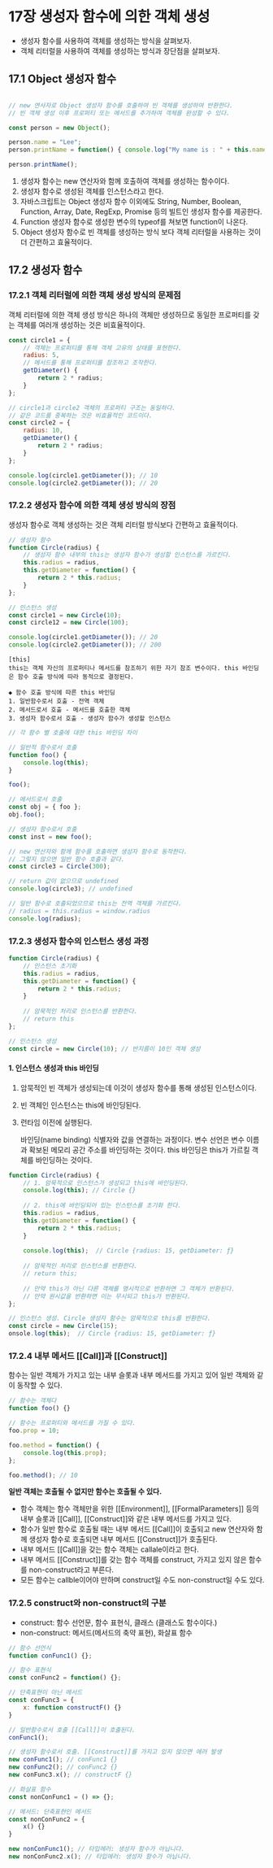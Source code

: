 # 17장 생성자 함수에 의한 객체 생성

- 생성자 함수를 사용하여 객체를 생성하는 방식을 살펴보자.
- 객체 리터럴을 사용하여 객체를 생성하는 방식과 장단점을 살펴보자.

## 17.1 Object 생성자 함수

```javascript

// new 연사자로 Object 생성자 함수를 호출하여 빈 객체를 생성하여 반환한다.
// 빈 객체 생성 이후 프로퍼티 또는 메서드를 추가하여 객체를 완성할 수 있다.

const person = new Object();

person.name = "Lee";
person.printName = function() { console.log("My name is : " + this.name); };

person.printName();
```

1. 생성자 함수는 new 연산자와 함께 호출하여 객체를 생성하는 함수이다.
2. 생성자 함수로 생성된 객체를 인스턴스라고 한다.
3. 자바스크립트는 Object 생성자 함수 이외에도 String, Number, Boolean, Function, Array, Date, RegExp, Promise 등의 빌트인 생성자 함수를 제공한다.
4. Function 생성자 함수로 생성한 변수의 typeof를 쳐보면 function이 나온다.
5. Object 생성자 함수로 빈 객체를 생성하는 방식 보다 객체 리터럴을 사용하는 것이 더 간편하고 효율적이다.

## 17.2 생성자 함수

### 17.2.1 객체 리터럴에 의한 객체 생성 방식의 문제점

객체 리터럴에 의한 객체 생성 방식은 하나의 객체만 생성하므로 동일한 프로퍼티를 갖는 객체를 여러개 생성하는 것은 비효율적이다.

```javascript
const circle1 = {
	// 객체는 프로퍼티를 통해 객체 고유의 상태를 표현한다.
	radius: 5,
	// 메서드를 통해 프로퍼티를 참조하고 조작한다.
	getDiameter() {
		return 2 * radius;
	}
};

// circle1과 circle2 객체의 프로퍼티 구조는 동일하다.
// 같은 코드를 중복하는 것은 비효율적인 코드이다.
const circle2 = {
	radius: 10,
	getDiameter() {
		return 2 * radius;
	}
};

console.log(circle1.getDiameter()); // 10
console.log(circle2.getDiameter()); // 20
```

### 17.2.2 생성자 함수에 의한 객체 생성 방식의 장점

생성자 함수로 객체 생성하는 것은 객체 리터럴 방식보다 간편하고 효율적이다.

```javascript
// 생성자 함수
function Circle(radius) {
	// 생성자 함수 내부의 this는 생성자 함수가 생성할 인스턴스를 가르킨다.
	this.radius = radius,
	this.getDiameter = function() {
		return 2 * this.radius;
	}
};

// 인스턴스 생성
const circle1 = new Circle(10);
const circle12 = new Circle(100);

console.log(circle1.getDiameter()); // 20
console.log(circle2.getDiameter()); // 200
```

	[this]
	this는 객체 자신의 프로퍼티나 메서드를 참조하기 위한 자기 참조 변수이다. this 바인딩은 함수 호출 방식에 따라 동적으로 결정된다.
	
	◆ 함수 호출 방식에 따른 this 바인딩
	1. 일반함수로서 호출 - 전역 객체
	2. 메서드로서 호출 - 메서드를 호출한 객체
	3. 생성자 함수로서 호출 - 생성자 함수가 생성할 인스턴스
	
```javascript
// 각 함수 별 호출에 대한 this 바인딩 차이

// 일반적 함수로서 호출
function foo() {
	console.log(this);
}

foo();

// 메서드로서 호출
const obj = { foo };
obj.foo();

// 생성자 함수로서 호출
const inst = new foo();
```

```javascript
// new 연산자와 함께 함수를 호출하면 생성자 함수로 동작한다.
// 그렇지 않으면 일반 함수 호출과 같다.
const circle3 = Circle(300);

// return 값이 없으므로 undefined
console.log(circle3); // undefined

// 일반 함수로 호출되었으므로 this는 전역 객체를 가르킨다.
// radius = this.radius = window.radius
console.log(radius);
```

### 17.2.3 생성자 함수의 인스턴스 생성 과정

```javascript
function Circle(radius) {
	// 인스턴스 초기화
	this.radius = radius,
	this.getDiameter = function() {
		return 2 * this.radius;
	}
	
	// 암묵적인 처리로 인스턴스를 반환한다.
	// return this
};

// 인스턴스 생성
const circle = new Circle(10); // 반지름이 10인 객체 생성
```

#### 1. 인스턴스 생성과 this 바인딩

1. 암묵적인 빈 객체가 생성되는데 이것이 생성자 함수를 통해 생성된 인스턴스이다.
2. 빈 객체인 인스턴스는 this에 바인딩된다.
3. 런타임 이전에 실행된다.

	바인딩(name  binding)
	식별자와 값을 연결하는 과정이다. 변수 선언은 변수 이름과 확보된 메모리 공간 주소를 바인딩하는 것이다.
	this 바인딩은 this가 가르킬 객체를 바인딩하는 것이다.
	
```javascript
function Circle(radius) {
	// 1. 암묵적으로 인스턴스가 생성되고 this에 바인딩된다.
	console.log(this); // Circle {}
	
	// 2. this에 바인딩되어 있는 인스턴스를 초기화 한다.
	this.radius = radius,
	this.getDiameter = function() {
		return 2 * this.radius;
	}
	
	console.log(this);  // Circle {radius: 15, getDiameter: ƒ}
	
	// 암묵적인 처리로 인스턴스를 반환한다.
	// return this;
	
	// 만약 this가 아닌 다른 객체를 명시적으로 반환하면 그 객체가 반환된다.
	// 만약 원시값을 반환하면 이는 무시되고 this가 반환된다.
};

// 인스턴스 생성. Circle 생성자 함수는 암묵적으로 this를 반환한다.
const circle = new Circle(15);
onsole.log(this);  // Circle {radius: 15, getDiameter: ƒ}
```

### 17.2.4 내부 메서드 [[Call]]과 [[Construct]]

함수는 일반 객체가 가지고 있는 내부 슬롯과 내부 메서드를 가지고 있어 일반 객체와 같이 동작할 수 있다.

```javascript
// 함수는 객체다
function foo() {}

// 함수는 프로퍼티와 메서드를 가질 수 있다.
foo.prop = 10;

foo.method = function() {
	console.log(this.prop);
};

foo.method(); // 10
```

**일반 객체는 호출될 수 없지만 함수는 호출될 수 있다.**
- 함수 객체는 함수 객체만을 위한 [[Environment]], [[FormalParameters]] 등의 내부 슬롯과 [[Call]], [[Construct]]와 같은 내부 메서드를 가지고 있다.
- 함수가 일반 함수로 호출될 때는 내부 메서드 [[Call]]이 호출되고 new 연산자와 함께 생성자 함수로 호출되면 내부 메서드 [[Construct]]가 호출된다.
- 내부 메서드 [[Call]]을 갖는 함수 객체는 callale이라고 한다.
- 내부 메서드 [[Construct]]를 갖는 함수 객체를 construct, 가지고 있지 않은 함수를 non-construct라고 부른다.
- 모든 함수는 callble이어야 만하며 construct일 수도 non-construct일 수도 있다.

### 17.2.5 construct와 non-construct의 구분
- construct: 함수 선언문, 함수 표현식, 클래스 (클래스도 함수이다.)
- non-construct: 메서드(메서드의 축약 표현), 화살표 함수

```javascript
// 함수 선언식
function conFunc1() {};

// 함수 표현식
const conFunc2 = function() {};

// 단축표현이 아닌 메서드
const conFunc3 = {
	x: function constructF() {}
}

// 일반함수로서 호출 [[Call]]이 호출된다.
conFunc1();

// 생성자 함수로서 호출. [[Construct]]를 가지고 있지 않으면 에러 발생
new conFunc1(); // conFunc1 {}
new conFunc2(); // conFunc2 {}
new conFunc3.x(); // constructF {}

// 화살표 함수 
const nonConFunc1 = () => {};

// 메서드: 단축표현인 메서드
const nonConFunc2 = {
	x() {}
}

new nonConFunc1(); // 타입에러: 생성자 함수가 아닙니다.
new nonConFunc2.x(); // 타입에러: 생성자 함수가 아닙니다.
```

